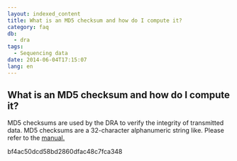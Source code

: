 ```yaml
---
layout: indexed_content
title: What is an MD5 checksum and how do I compute it?
category: faq
db:
  - dra
tags: 
  - Sequencing data
date: 2014-06-04T17:15:07
lang: en
---
```


## What is an MD5 checksum and how do I compute it?

<p>MD5 checksums are used by the DRA to verify the integrity of transmitted data. MD5 checksums are a 32-character alphanumeric string like. Please refer to the <a href=\"/dra/submission-e.html#supplement-md5\">manual.</a></p><p>bf4ac50dcd58bd2860dfac48c7fca348</p>